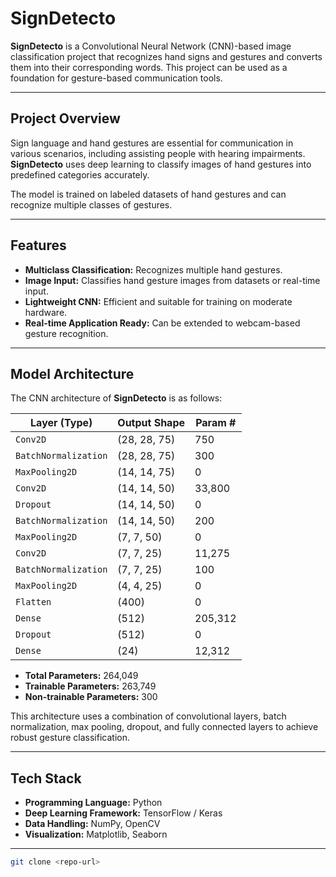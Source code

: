 # SignDetecto

**SignDetecto** is a Convolutional Neural Network (CNN)-based image classification project that recognizes hand signs and gestures and converts them into their corresponding words. This project can be used as a foundation for gesture-based communication tools.

---

## Project Overview

Sign language and hand gestures are essential for communication in various scenarios, including assisting people with hearing impairments. **SignDetecto** uses deep learning to classify images of hand gestures into predefined categories accurately.

The model is trained on labeled datasets of hand gestures and can recognize multiple classes of gestures.

---

## Features

- **Multiclass Classification:** Recognizes multiple hand gestures.  
- **Image Input:** Classifies hand gesture images from datasets or real-time input.  
- **Lightweight CNN:** Efficient and suitable for training on moderate hardware.  
- **Real-time Application Ready:** Can be extended to webcam-based gesture recognition.

---

## Model Architecture

The CNN architecture of **SignDetecto** is as follows:

| Layer (Type)                       | Output Shape       | Param #   |
|-----------------------------------|------------------|-----------|
| `Conv2D`                           | (28, 28, 75)     | 750       |
| `BatchNormalization`               | (28, 28, 75)     | 300       |
| `MaxPooling2D`                     | (14, 14, 75)     | 0         |
| `Conv2D`                           | (14, 14, 50)     | 33,800    |
| `Dropout`                          | (14, 14, 50)     | 0         |
| `BatchNormalization`               | (14, 14, 50)     | 200       |
| `MaxPooling2D`                     | (7, 7, 50)       | 0         |
| `Conv2D`                           | (7, 7, 25)       | 11,275    |
| `BatchNormalization`               | (7, 7, 25)       | 100       |
| `MaxPooling2D`                     | (4, 4, 25)       | 0         |
| `Flatten`                          | (400)            | 0         |
| `Dense`                            | (512)            | 205,312   |
| `Dropout`                          | (512)            | 0         |
| `Dense`                            | (24)             | 12,312    |

- **Total Parameters:** 264,049  
- **Trainable Parameters:** 263,749  
- **Non-trainable Parameters:** 300  

This architecture uses a combination of convolutional layers, batch normalization, max pooling, dropout, and fully connected layers to achieve robust gesture classification.

---

## Tech Stack

- **Programming Language:** Python  
- **Deep Learning Framework:** TensorFlow / Keras  
- **Data Handling:** NumPy, OpenCV  
- **Visualization:** Matplotlib, Seaborn  

---



```bash
git clone <repo-url>
